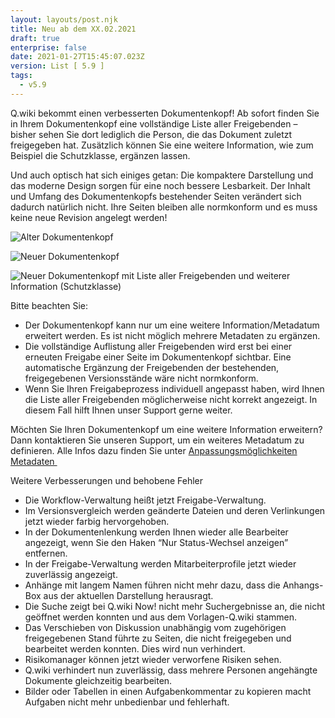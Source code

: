 ```yaml
---
layout: layouts/post.njk
title: Neu ab dem XX.02.2021
draft: true
enterprise: false
date: 2021-01-27T15:45:07.023Z
version: List [ 5.9 ]
tags:
  - v5.9
---
```

Q.wiki bekommt einen verbesserten Dokumentenkopf! Ab sofort finden Sie in Ihrem Dokumentenkopf eine vollständige Liste aller Freigebenden – bisher sehen Sie dort lediglich die Person, die das Dokument zuletzt freigegeben hat. Zusätzlich können Sie eine weitere Information, wie zum Beispiel die Schutzklasse, ergänzen lassen.

Und auch optisch hat sich einiges getan: Die kompaktere Darstellung und das moderne Design sorgen für eine noch bessere Lesbarkeit. Der Inhalt und Umfang des Dokumentenkopfs bestehender Seiten verändert sich dadurch natürlich nicht. Ihre Seiten bleiben alle normkonform und es muss keine neue Revision angelegt werden! 

![](/images/alter-dokumentenkopf-freigegeben.png "Alter Dokumentenkopf")

![](/images/neuer-dokumentenkopf.png "Neuer Dokumentenkopf")

![](/images/neuer-dokumentenkopf-mit-schutzklasse-freigegeben.png "Neuer Dokumentenkopf mit Liste aller Freigebenden und weiterer Information (Schutzklasse)")

Bitte beachten Sie: 

* Der Dokumentenkopf kann nur um eine weitere Information/Metadatum erweitert werden. Es ist nicht möglich mehrere Metadaten zu ergänzen.  
* Die vollständige Auflistung aller Freigebenden wird erst bei einer erneuten Freigabe einer Seite im Dokumentenkopf sichtbar. Eine automatische Ergänzung der Freigebenden der bestehenden, freigegebenen Versionsstände wäre nicht normkonform. 
* Wenn Sie Ihren Freigabeprozess individuell angepasst haben, wird Ihnen die Liste aller Freigebenden möglicherweise nicht korrekt angezeigt. In diesem Fall hilft Ihnen unser Support gerne weiter. 

Möchten Sie Ihren Dokumentenkopf um eine weitere Information erweitern? Dann kontaktieren Sie unseren Support, um ein weiteres Metadatum zu definieren. Alle Infos dazu finden Sie unter [Anpassungsmöglichkeiten Metadaten ](https://releases.modell-aachen.de/faq/custom-metadata.html)

Weitere Verbesserungen und behobene Fehler 

* Die Workflow-Verwaltung heißt jetzt Freigabe-Verwaltung. 
* Im Versionsvergleich werden geänderte Dateien und deren Verlinkungen jetzt wieder farbig hervorgehoben. 
* In der Dokumentenlenkung werden Ihnen wieder alle Bearbeiter angezeigt, wenn Sie den Haken “Nur Status-Wechsel anzeigen” entfernen. 
* In der Freigabe-Verwaltung werden Mitarbeiterprofile jetzt wieder zuverlässig angezeigt. 
* Anhänge mit langem Namen führen nicht mehr dazu, dass die Anhangs-Box aus der aktuellen Darstellung herausragt. 
* Die Suche zeigt bei Q.wiki Now! nicht mehr Suchergebnisse an, die nicht geöffnet werden konnten und aus dem Vorlagen-Q.wiki stammen. 
* Das Verschieben von Diskussion unabhängig vom zugehörigen freigegebenen Stand führte zu Seiten, die nicht freigegeben und bearbeitet werden konnten. Dies wird nun verhindert. 
* Risikomanager können jetzt wieder verworfene Risiken sehen. 
* Q.wiki verhindert nun zuverlässig, dass mehrere Personen angehängte Dokumente gleichzeitig bearbeiten. 
* Bilder oder Tabellen in einen Aufgabenkommentar zu kopieren macht Aufgaben nicht mehr unbedienbar und fehlerhaft.